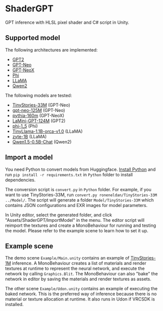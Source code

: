 # ShaderGPT

GPT inference with HLSL pixel shader and C# script in Unity.

## Supported model

The following architectures are implemented:
* [GPT2](https://huggingface.co/docs/transformers/main/en/model_doc/gpt2)
* [GPT-Neo](https://huggingface.co/docs/transformers/main/en/model_doc/gpt_neo)
* [GPT-NeoX](https://huggingface.co/docs/transformers/main/en/model_doc/gpt_neox)
* [Phi](https://huggingface.co/docs/transformers/main/en/model_doc/phi)
* [LLaMA](https://huggingface.co/docs/transformers/main/en/model_doc/llama)
* [Qwen2](https://huggingface.co/docs/transformers/main/en/model_doc/qwen2)

The following models are tested:
* [TinyStories-33M](https://huggingface.co/roneneldan/TinyStories-33M) (GPT-Neo)
* [gpt-neo-125M](https://huggingface.co/EleutherAI/gpt-neo-125M) (GPT-Neo)
* [pythia-160m](https://huggingface.co/EleutherAI/pythia-160m) (GPT-NeoX)
* [LaMini-GPT-124M](https://huggingface.co/MBZUAI/LaMini-GPT-124M) (GPT2)
* [phi-1_5](https://huggingface.co/microsoft/phi-1_5) (Phi)
* [TinyLlama-1.1B-orca-v1.0](https://huggingface.co/sreeramajay/TinyLlama-1.1B-orca-v1.0) (LLaMA)
* [zyte-1B](https://huggingface.co/aihub-app/zyte-1B) (LLaMA)
* [Qwen1.5-0.5B-Chat](https://huggingface.co/Qwen/Qwen1.5-0.5B-Chat) (Qwen2)

## Import a model

You need Python to convert models from Huggingface. [Install Python](https://www.python.org/downloads/) and run `pip install -r requirements.txt` in `Python` folder to install dependencies.

The conversion script is `convert.py` in `Python` folder. For example, if you want to use TinyStories-33M, run `convert.py roneneldan/TinyStories-33M ../Model/`. The script will generate a folder `Model/TinyStories-33M` which contains JSON configurations and EXR images for model parameters.

In Unity editor, select the generated folder, and click "Assets/ShaderGPT/ImportModel" in the menu. The editor script will reimport the textures and create a MonoBehaviour for running and testing the model. Please refer to the example scene to learn how to set it up.

## Example scene

The demo scene `Example/Main.unity` contains an example of [TinyStories-1M](https://huggingface.co/roneneldan/TinyStories-1M) inference. A MonoBehaviour creates a list of materials and render textures at runtime to represent the neural network, and execute the network by calling `Graphics.Blit`. The MonoBehaviour can also "bake" the network in editor by saving the materials and render textures as assets.

The other scene `Example/Udon.unity` contains an example of executing the baked network. This is the preferred way of inference because there is no material or texture allocation at runtime. It also runs in Udon if VRCSDK is installed.